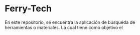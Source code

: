 # Ferry-Tech
En este repositorio, se encuentra la aplicación de búsqueda de herramientas o materiales. La cual tiene como objetivo el 
